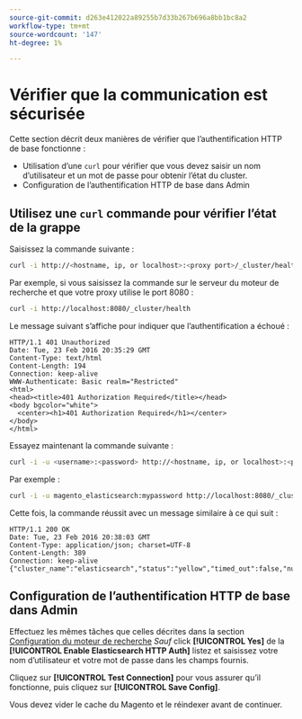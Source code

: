 ```yaml
---
source-git-commit: d263e412022a89255b7d33b267b696a8bb1bc8a2
workflow-type: tm+mt
source-wordcount: '147'
ht-degree: 1%

---
```

# Vérifier que la communication est sécurisée

Cette section décrit deux manières de vérifier que l’authentification HTTP de base fonctionne :

* Utilisation d’une `curl` pour vérifier que vous devez saisir un nom d’utilisateur et un mot de passe pour obtenir l’état du cluster.
* Configuration de l’authentification HTTP de base dans Admin

## Utilisez une `curl` commande pour vérifier l’état de la grappe

Saisissez la commande suivante :

```bash
curl -i http://<hostname, ip, or localhost>:<proxy port>/_cluster/health
```

Par exemple, si vous saisissez la commande sur le serveur du moteur de recherche et que votre proxy utilise le port 8080 :

```bash
curl -i http://localhost:8080/_cluster/health
```

Le message suivant s’affiche pour indiquer que l’authentification a échoué :

```terminal
HTTP/1.1 401 Unauthorized
Date: Tue, 23 Feb 2016 20:35:29 GMT
Content-Type: text/html
Content-Length: 194
Connection: keep-alive
WWW-Authenticate: Basic realm="Restricted"
<html>
<head><title>401 Authorization Required</title></head>
<body bgcolor="white">
  <center><h1>401 Authorization Required</h1></center>
</body>
</html>
```

Essayez maintenant la commande suivante :

```bash
curl -i -u <username>:<password> http://<hostname, ip, or localhost>:<proxy port>/_cluster/health
```

Par exemple :

```bash
curl -i -u magento_elasticsearch:mypassword http://localhost:8080/_cluster/health
```

Cette fois, la commande réussit avec un message similaire à ce qui suit :

```terminal
HTTP/1.1 200 OK
Date: Tue, 23 Feb 2016 20:38:03 GMT
Content-Type: application/json; charset=UTF-8
Content-Length: 389
Connection: keep-alive
{"cluster_name":"elasticsearch","status":"yellow","timed_out":false,"number_of_nodes":1,"number_of_data_nodes":1,"active_primary_shards":5,"active_shards":5,"relocating_shards":0,"initializing_shards":0,"unassigned_shards":5,"delayed_unassigned_shards":0,"number_of_pending_tasks":0,"number_of_in_flight_fetch":0,"task_max_waiting_in_queue_millis":0,"active_shards_percent_as_number":50.0}
```

## Configuration de l’authentification HTTP de base dans Admin

Effectuez les mêmes tâches que celles décrites dans la section [Configuration du moteur de recherche](../configuration/search/configure-search-engine.md) *Sauf* click **[!UICONTROL Yes]** de la **[!UICONTROL Enable Elasticsearch HTTP Auth]** listez et saisissez votre nom d’utilisateur et votre mot de passe dans les champs fournis.

Cliquez sur **[!UICONTROL Test Connection]** pour vous assurer qu’il fonctionne, puis cliquez sur **[!UICONTROL Save Config]**.

Vous devez vider le cache du Magento et le réindexer avant de continuer.
